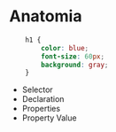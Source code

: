 # Anatomia

```css
    h1 {
        color: blue;
        font-size: 60px;
        background: gray;
    }
```

* Selector
* Declaration
* Properties
* Property Value